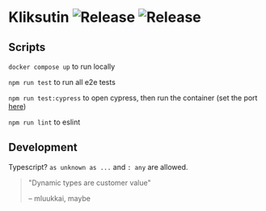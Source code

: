# Kliksutin ![Release](https://github.com/UniversityOfHelsinkiCS/kliksutin/actions/workflows/main.yml/badge.svg) ![Release](https://github.com/UniversityOfHelsinkiCS/kliksutin/actions/workflows/test.yml/badge.svg)

## Scripts

`docker compose up` to run locally

`npm run test` to run all e2e tests

`npm run test:cypress` to open cypress, then run the container (set the port [here](https://github.com/UniversityOfHelsinkiCS/kliksutin/blob/ffe33eee1f187f260cd27c587825fbe4771430ba/cypress/support/e2e.ts#LL19))

`npm run lint` to eslint

## Development

Typescript? `as unknown as ...` and `: any` are allowed.

> "Dynamic types are customer value"
>
> – mluukkai, maybe
